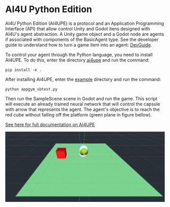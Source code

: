 # AI4U Python Edition

AI4U Python Edition (AI4UPE) is a protocol and an Application Programming Interface (API) that allow control Unity and Godot itens designed with AI4U's agent abstraction. A Unity game object and a Godot node are agents if associated with components of the BasicAgent type. See the developer guide to understand how to turn a game item into an agent: [DevGuide](/doc/).

To control your agent through the Python language, you need to install AI4UPE. To do this, enter the directory [ai4upe](/ai4upe/ai4u) and run the command:

    pip install -e .

After installing AI4UPE, enter the [example](/examples/ai4upe/scene_samplescene) directory and run the command:

    python appgym_sbtest.py

Then run the SampleScene scene in Godot and run the game. This script will execute an already trained neural network that will control the capsule with arrow that represents the agent. The agent's objective is to reach the red cube without falling off the platform (green plane in figure bellow).

[See here for full documentation on AI4UPE](./doc/) 

![IMAGEM](/ai4upe/doc/img/ai4uge_samplescene.png)
